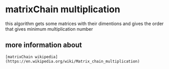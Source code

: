# matrixChain multiplication
this algorithm gets some matrices with their dimentions
and gives the order that gives minimum multiplication number

## more information about
```
[matrixChain wikipedia](https://en.wikipedia.org/wiki/Matrix_chain_multiplication)
```